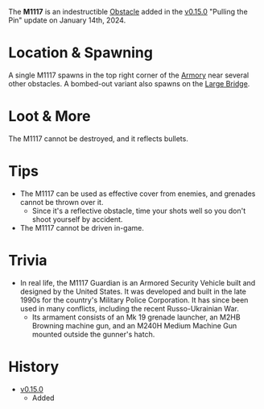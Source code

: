 The **M1117** is an indestructible [Obstacle](/obstacles) added in the [v0.15.0](https://github.com/HasangerGames/suroi/releases/tag/v0.15.0) "Pulling the Pin" update on January 14th, 2024.

# Location & Spawning

A single M1117 spawns in the top right corner of the [Armory](/buildings/armory) near several other obstacles. A bombed-out variant also spawns on the [Large Bridge](/builings/large_bridge).

# Loot & More

The M1117 cannot be destroyed, and it reflects bullets.

# Tips

- The M1117 can be used as effective cover from enemies, and grenades cannot be thrown over it.
  - Since it's a reflective obstacle, time your shots well so you don't shoot yourself by accident.
- The M1117 cannot be driven in-game.

# Trivia

- In real life, the M1117 Guardian is an Armored Security Vehicle built and designed by the United States. It was developed and built in the late 1990s for the country's Military Police Corporation. It has since been used in many conflicts, including the recent Russo-Ukrainian War.
  - Its armament consists of an Mk 19 grenade launcher, an M2HB Browning machine gun, and an M240H Medium Machine Gun mounted outside the gunner's hatch. 
# History

- [v0.15.0](https://github.com/HasangerGames/suroi/releases/tag/v0.15.0)
  - Added

